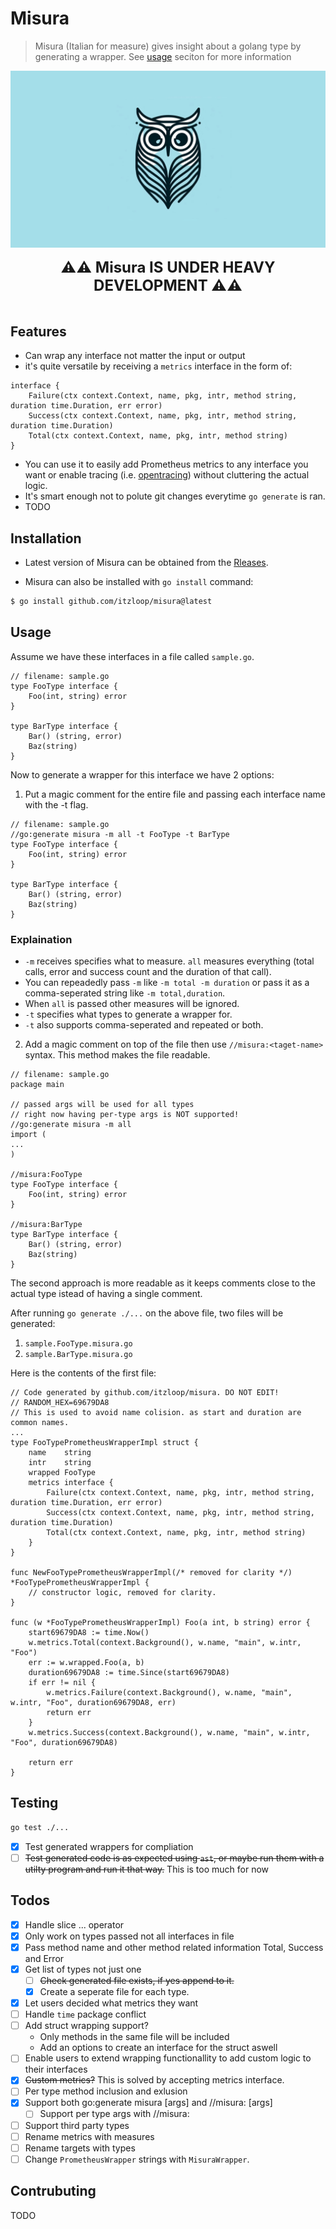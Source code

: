 # Misura

> Misura (Italian for measure) gives insight about a golang type by generating a wrapper. See [usage](#usage) seciton for more information

![Misura Wallpaper](./assets/misura_wallpaper.png)

<div align="center">
<span style="font-size: x-large; font-weight: bold;">⚠️⚠️ Misura IS UNDER HEAVY DEVELOPMENT ⚠️⚠️</span>
</div>
<br />

## Features

* Can wrap any interface not matter the input or output
* it's quite versatile by receiving a `metrics` interface in the form of:
```golang
interface {
    Failure(ctx context.Context, name, pkg, intr, method string, duration time.Duration, err error)
    Success(ctx context.Context, name, pkg, intr, method string, duration time.Duration)
    Total(ctx context.Context, name, pkg, intr, method string)
}
```
* You can use it to easily add Prometheus metrics to any interface you want or enable tracing (i.e. [opentracing](https://github.com/opentracing/opentracing-go)) without cluttering the actual logic.
* It's smart enough not to polute git changes everytime `go generate` is ran.
* TODO

## Installation

* Latest version of Misura can be obtained from the [Rleases](https://github.com/itzloop/misura/releases).

* Misura can also be installed with `go install` command:

```bash
$ go install github.com/itzloop/misura@latest
```

## Usage

Assume we have these interfaces in a file called `sample.go`.

```golang
// filename: sample.go
type FooType interface {
    Foo(int, string) error
}

type BarType interface {
    Bar() (string, error)
    Baz(string)
}
```

Now to generate a wrapper for this interface we have 2 options:

1. Put a magic comment for the entire file and passing each interface name with the -t flag.

```golang
// filename: sample.go
//go:generate misura -m all -t FooType -t BarType
type FooType interface {
    Foo(int, string) error
}

type BarType interface {
    Bar() (string, error)
    Baz(string)
}
```

### Explaination

* `-m` receives specifies what to measure. `all` measures everything (total calls, error and success count and the duration of that call).
* You can repeadedly pass `-m` like `-m total -m duration` or pass it as a comma-seperated string like `-m total,duration`.
* When `all` is passed other measures will be ignored.
* `-t` specifies what types to generate a wrapper for.
* `-t` also supports comma-seperated and repeated or both.

2. Add a magic comment on top of the file then use `//misura:<taget-name>` syntax. This method makes the file readable.

```golang
// filename: sample.go
package main

// passed args will be used for all types
// right now having per-type args is NOT supported!
//go:generate misura -m all 
import (
...
)

//misura:FooType
type FooType interface {
    Foo(int, string) error
}

//misura:BarType
type BarType interface {
    Bar() (string, error)
    Baz(string)
}
```

The second approach is more readable as it keeps comments close to the actual type istead of having a single comment.

After running `go generate ./...` on the above file, two files will be generated:
1. `sample.FooType.misura.go`
2. `sample.BarType.misura.go`

Here is the contents of the first file:
```
// Code generated by github.com/itzloop/misura. DO NOT EDIT!
// RANDOM_HEX=69679DA8
// This is used to avoid name colision. as start and duration are common names.
...
type FooTypePrometheusWrapperImpl struct {
	name    string
	intr    string
	wrapped FooType
	metrics interface {
		Failure(ctx context.Context, name, pkg, intr, method string, duration time.Duration, err error)
		Success(ctx context.Context, name, pkg, intr, method string, duration time.Duration)
		Total(ctx context.Context, name, pkg, intr, method string)
	}
}

func NewFooTypePrometheusWrapperImpl(/* removed for clarity */) *FooTypePrometheusWrapperImpl {
    // constructor logic, removed for clarity.
}

func (w *FooTypePrometheusWrapperImpl) Foo(a int, b string) error {
	start69679DA8 := time.Now()
	w.metrics.Total(context.Background(), w.name, "main", w.intr, "Foo")
	err := w.wrapped.Foo(a, b)
	duration69679DA8 := time.Since(start69679DA8)
	if err != nil {
		w.metrics.Failure(context.Background(), w.name, "main", w.intr, "Foo", duration69679DA8, err)
		return err
	}
	w.metrics.Success(context.Background(), w.name, "main", w.intr, "Foo", duration69679DA8)

	return err
}
```

## Testing

```bash
go test ./...
```

- [x] Test generated wrappers for compliation
- [ ] ~~Test generated code is as expected using `ast`, or maybe run them with a utilty program and run it that way.~~
This is too much for now

## Todos

- [x] Handle slice ... operator
- [x] Only work on types passed not all interfaces in file
- [x] Pass method name and other method related information Total, Success and Error
- [x] Get list of types not just one
    - [ ] ~~Check generated file exists, if yes append to it.~~
    - [x] Create a seperate file for each type.
- [x] Let users decided what metrics they want
- [ ] Handle `time` package conflict
- [ ] Add struct wrapping support?
    - Only methods in the same file will be included
    - Add an options to create an interface for the struct aswell
- [ ] Enable users to extend wrapping functionallity to add custom logic to their interfaces
- [x] ~~Custom metrics?~~ This is solved by accepting metrics interface.
- [ ] Per type method inclusion and exlusion
- [x] Support both go:generate misura [args] and //misura:<type> [args]
    - [ ] Support per type args with //misura:<type>
- [ ] Support third party types
- [ ] Rename metrics with measures
- [ ] Rename targets with types
- [ ] Change `PrometheusWrapper` strings with `MisuraWrapper`.

## Contrubuting

TODO
